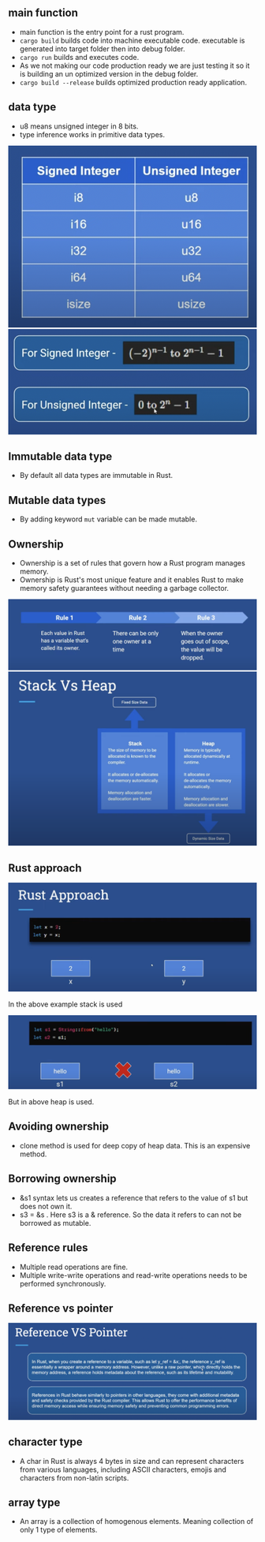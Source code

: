 ## main function

- main function is the entry point for a rust program.
- `cargo build` builds code into machine executable code. executable is generated into target folder then into debug folder.
- `cargo run` builds and executes code.
- As we not making our code production ready we are just testing it so it is building an un optimized version in the debug folder.
- `cargo build --release` builds optimized production ready application.

## data type

- u8 means unsigned integer in 8 bits.
- type inference works in primitive data types.

![integer_types](./integer_types.png)
![integer_range](./integer_range.png)

## Immutable data type

- By default all data types are immutable in Rust.

## Mutable data types

- By adding keyword `mut` variable can be made mutable.

## Ownership

- Ownership is a set of rules that govern how a Rust program manages memory.
- Ownership is Rust's most unique feature and it enables Rust to make memory safety guarantees without needing a garbage collector.

![ownership_rules](./ownership_rules.png)
![stack_vs_heap](./stack_vs_heap.png)

## Rust approach

![stack_approach](./stack_approach.png)

In the above example stack is used

![heap_approach](./heap_approach.png)

But in above heap is used.

## Avoiding ownership

- clone method is used for deep copy of heap data. This is an expensive method.

## Borrowing ownership

- &s1 syntax lets us creates a reference that refers to the value of s1 but does not own it.
- s3 = &s . Here s3 is a & reference. So the data it refers to can not be borrowed as mutable.

## Reference rules

- Multiple read operations are fine.
- Multiple write-write operations and read-write operations needs to be performed synchronously.

## Reference vs pointer

![reference_vs_pointer](./reference_vs_pointer.png)

## character type

- A char in Rust is always 4 bytes in size and can represent characters from various languages, including ASCII characters, emojis and characters from non-latin scripts.

## array type

- An array is a collection of homogenous elements. Meaning collection of only 1 type of elements.
